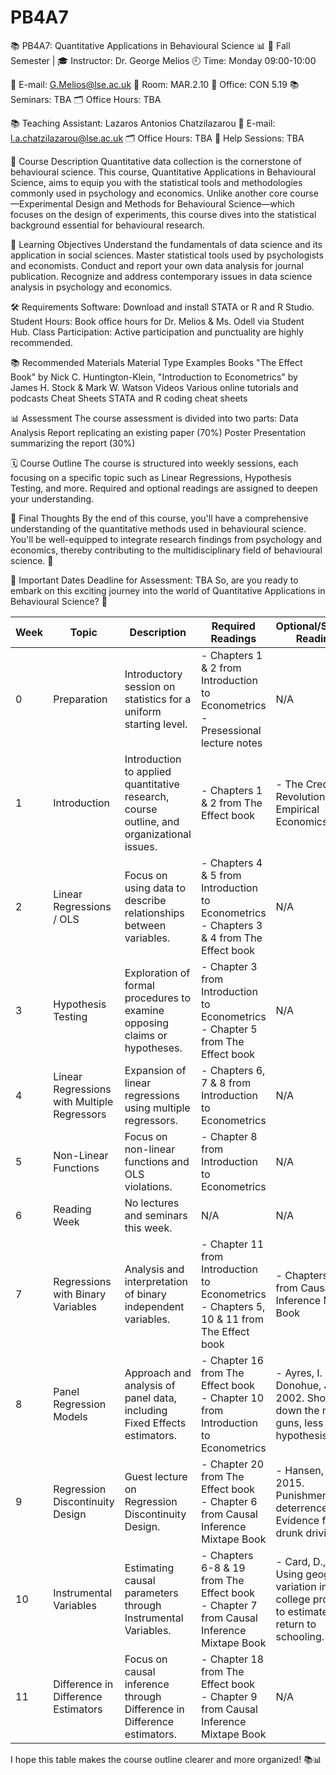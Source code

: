 # PB4A7
📚 PB4A7: Quantitative Applications in Behavioural Science 📊
📅 Fall Semester | 🎓 Instructor: Dr. George Melios
🕘 Time: Monday 09:00-10:00

📧 E-mail: G.Melios@lse.ac.uk
🏢 Room: MAR.2.10
🏫 Office: CON 5.19
📚 Seminars: TBA
🗂 Office Hours: TBA

📚 Teaching Assistant: Lazaros Antonios Chatzilazarou
📧 E-mail: l.a.chatzilazarou@lse.ac.uk
🗂 Office Hours: TBA
🤝 Help Sessions: TBA

📝 Course Description
Quantitative data collection is the cornerstone of behavioural science. This course, Quantitative Applications in Behavioural Science, aims to equip you with the statistical tools and methodologies commonly used in psychology and economics. Unlike another core course—Experimental Design and Methods for Behavioural Science—which focuses on the design of experiments, this course dives into the statistical background essential for behavioural research.

🎯 Learning Objectives
Understand the fundamentals of data science and its application in social sciences.
Master statistical tools used by psychologists and economists.
Conduct and report your own data analysis for journal publication.
Recognize and address contemporary issues in data science analysis in psychology and economics.

🛠️ Requirements
Software: Download and install STATA or R and R Studio.
Student Hours: Book office hours for Dr. Melios & Ms. Odell via Student Hub.
Class Participation: Active participation and punctuality are highly recommended.

📚 Recommended Materials
Material Type	Examples
Books	"The Effect Book" by Nick C. Huntington-Klein, "Introduction to Econometrics" by James H. Stock & Mark W. Watson
Videos	Various online tutorials and podcasts
Cheat Sheets	STATA and R coding cheat sheets

📊 Assessment
The course assessment is divided into two parts:
Data Analysis Report replicating an existing paper (70%)
Poster Presentation summarizing the report (30%)

🗓️ Course Outline
The course is structured into weekly sessions, each focusing on a specific topic such as Linear Regressions, Hypothesis Testing, and more. Required and optional readings are assigned to deepen your understanding.

🌟 Final Thoughts
By the end of this course, you'll have a comprehensive understanding of the quantitative methods used in behavioural science. You'll be well-equipped to integrate research findings from psychology and economics, thereby contributing to the multidisciplinary field of behavioural science. 🎉

📅 Important Dates
Deadline for Assessment: TBA
So, are you ready to embark on this exciting journey into the world of Quantitative Applications in Behavioural Science? 🚀




| Week | Topic                                        | Description                                                                 | Required Readings                                                                                     | Optional/Seminar Readings                                                                                     |
|------|----------------------------------------------|-----------------------------------------------------------------------------|--------------------------------------------------------------------------------------------------------|----------------------------------------------------------------------------------------------------------------|
| 0    | Preparation                                  | Introductory session on statistics for a uniform starting level.             | - Chapters 1 & 2 from Introduction to Econometrics<br>- Presessional lecture notes                    | N/A                                                                                                            |
| 1    | Introduction                                 | Introduction to applied quantitative research, course outline, and organizational issues. | - Chapters 1 & 2 from The Effect book                                                                   | - The Credibility Revolution in Empirical Economics                                                            |
| 2    | Linear Regressions / OLS                     | Focus on using data to describe relationships between variables.             | - Chapters 4 & 5 from Introduction to Econometrics<br>- Chapters 3 & 4 from The Effect book           | N/A                                                                                                            |
| 3    | Hypothesis Testing                           | Exploration of formal procedures to examine opposing claims or hypotheses.   | - Chapter 3 from Introduction to Econometrics<br>- Chapter 5 from The Effect book                      | N/A                                                                                                            |
| 4    | Linear Regressions with Multiple Regressors  | Expansion of linear regressions using multiple regressors.                   | - Chapters 6, 7 & 8 from Introduction to Econometrics                                                   | N/A                                                                                                            |
| 5    | Non-Linear Functions                         | Focus on non-linear functions and OLS violations.                            | - Chapter 8 from Introduction to Econometrics                                                           | N/A                                                                                                            |
| 6    | Reading Week                                 | No lectures and seminars this week.                                          | N/A                                                                                                    | N/A                                                                                                            |
| 7    | Regressions with Binary Variables            | Analysis and interpretation of binary independent variables.                 | - Chapter 11 from Introduction to Econometrics<br>- Chapters 5, 10 & 11 from The Effect book           | - Chapters 1 & 4 from Causal Inference Mixtape Book                                                            |
| 8    | Panel Regression Models                      | Approach and analysis of panel data, including Fixed Effects estimators.     | - Chapter 16 from The Effect book<br>- Chapter 10 from Introduction to Econometrics                    | - Ayres, I. and Donohue, J.J., 2002. Shooting down the more guns, less crime hypothesis.                      |
| 9    | Regression Discontinuity Design              | Guest lecture on Regression Discontinuity Design.                            | - Chapter 20 from The Effect book<br>- Chapter 6 from Causal Inference Mixtape Book                     | - Hansen, B., 2015. Punishment and deterrence: Evidence from drunk driving.                                    |
| 10   | Instrumental Variables                       | Estimating causal parameters through Instrumental Variables.                 | - Chapters 6-8 & 19 from The Effect book<br>- Chapter 7 from Causal Inference Mixtape Book             | - Card, D., 1993. Using geographic variation in college proximity to estimate the return to schooling.        |
| 11   | Difference in Difference Estimators          | Focus on causal inference through Difference in Difference estimators.        | - Chapter 18 from The Effect book<br>- Chapter 9 from Causal Inference Mixtape Book                     | N/A                                                                                                            |

I hope this table makes the course outline clearer and more organized! 📚📊
